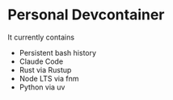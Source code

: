 # Personal Devcontainer

It currently contains
- Persistent bash history
- Claude Code
- Rust via Rustup
- Node LTS via fnm
- Python via uv